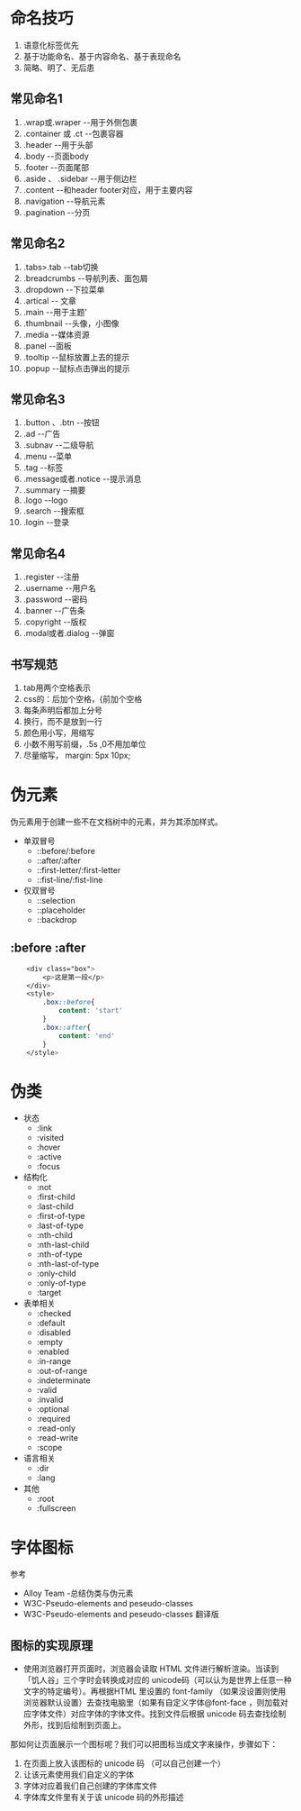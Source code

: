 # 命名技巧
1. 语意化标签优先
2. 基于功能命名、基于内容命名、基于表现命名
3. 简略、明了、无后患

## 常见命名1
1. .wrap或.wraper --用于外侧包裹
2. .container 或 .ct --包裹容器
3. .header --用于头部
4. .body --页面body
5. .footer --页面尾部
6. .aside 、 .sidebar --用于侧边栏
7. .content --和header footer对应，用于主要内容
8. .navigation --导航元素
9. .pagination --分页

## 常见命名2
1. .tabs>.tab --tab切换
2. .breadcrumbs --导航列表、面包屑
3. .dropdown --下拉菜单
4. .artical -- 文章
5. .main --用于主题’
6. .thumbnail --头像，小图像
7. .media --媒体资源
8. .panel --面板
9. .tooltip --鼠标放置上去的提示
10. .popup --鼠标点击弹出的提示

## 常见命名3
1. .button 、.btn --按钮
2. .ad --广告
3. .subnav --二级导航
4. .menu --菜单
5. .tag --标签
6. .message或者.notice --提示消息
7. .summary --摘要
8. .logo --logo
9. .search --搜索框
10. .login --登录

## 常见命名4 
1. .register --注册
2. .username --用户名
3. .password --密码
4. .banner --广告条
5. .copyright --版权
6. .modal或者.dialog --弹窗

## 书写规范
1. tab用两个空格表示
2. css的：后加个空格，{前加个空格
3. 每条声明后都加上分号
4. 换行，而不是放到一行
5. 颜色用小写，用缩写
6. 小数不用写前缀，.5s ,0不用加单位
7. 尽量缩写， margin: 5px 10px;


# 伪元素
伪元素用于创建一些不在文档树中的元素，并为其添加样式。
* 单双冒号
    * ::before/:before
    * ::after/:after
    * ::first-letter/:first-letter
    * ::fist-line/:fist-line
* 仅双冒号
    * ::selection
    * ::placeholder
    * ::backdrop

## :before :after
```css
    <div class="box">
        <p>这是第一段</p>
    </div>
    <style>
        .box::before{
            content: 'start'
        }
        .box::after{
            content: 'end'
        }
    </style>

```



# 伪类
* 状态 
    * :link
    * :visited
    * :hover
    * :active
    * :focus
* 结构化
    * :not
    * :first-child
    * :last-child
    * :first-of-type
    * :last-of-type
    * :nth-child
    * :nth-last-child
    * :nth-of-type
    * :nth-last-of-type
    * :only-child
    * :only-of-type 
    * :target
* 表单相关
    * :checked
    * :default
    * :disabled
    * :empty
    * :enabled
    * :in-range
    * :out-of-range
    * :indeterminate
    * :valid
    * :invalid
    * :optional
    * :required
    * :read-only
    * :read-write
    * :scope
* 语言相关
    * :dir
    * :lang
* 其他
    * :root
    * :fullscreen




# 字体图标
参考
* Alloy Team -总结伪类与伪元素
* W3C-Pseudo-elements and peseudo-classes
* W3C-Pseudo-elements and peseudo-classes 翻译版

## 图标的实现原理
* 使用浏览器打开页面时，浏览器会读取 HTML 文件进行解析渲染。当读到「饥人谷」三个字时会转换成对应的 unicode码（可以认为是世界上任意一种文字的特定编号）。再根据HTML 里设置的 font-family （如果没设置则使用浏览器默认设置）去查找电脑里（如果有自定义字体@font-face ，则加载对应字体文件）对应字体的字体文件。找到文件后根据 unicode 码去查找绘制外形，找到后绘制到页面上。

那如何让页面展示一个图标呢？我们可以把图标当成文字来操作，步骤如下：

1. 在页面上放入该图标的 unicode 码 （可以自己创建一个）
2. 让该元素使用我们自定义的字体
3. 字体对应着我们自己创建的字体库文件
4. 字体库文件里有关于该 unicode 码的外形描述